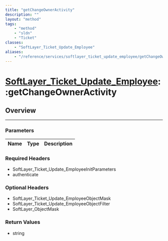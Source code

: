 ```yaml
---
title: "getChangeOwnerActivity"
description: ""
layout: "method"
tags:
    - "method"
    - "sldn"
    - "Ticket"
classes:
    - "SoftLayer_Ticket_Update_Employee"
aliases:
    - "/reference/services/softlayer_ticket_update_employee/getChangeOwnerActivity"
---
```

# [SoftLayer_Ticket_Update_Employee](/reference/services/SoftLayer_Ticket_Update_Employee)::getChangeOwnerActivity





## Overview 


-----

### Parameters 
|Name | Type | Description |
| --- | --- | --- |


### Required Headers
* SoftLayer_Ticket_Update_EmployeeInitParameters
* authenticate


### Optional Headers
* SoftLayer_Ticket_Update_EmployeeObjectMask
* SoftLayer_Ticket_Update_EmployeeObjectFilter
* SoftLayer_ObjectMask

### Return Values
* string




